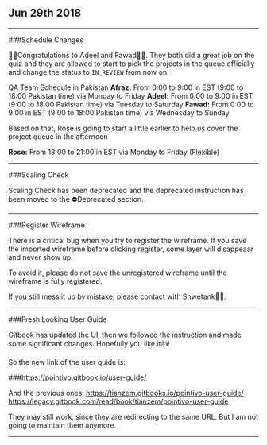 ## Jun 29th 2018

---

###Schedule Changes

🎉🎉Congratulations to Adeel and Fawad🎈🎈. They both did a great job on the quiz and they are allowed to start to pick the projects in the queue officially and change the status to `IN_REVIEW` from now on. 

QA Team Schedule in Pakistan
**Afraz:** From 0:00 to 9:00 in EST (9:00 to 18:00 Pakistan time) via Monday to Friday
**Adeel:** From 0:00 to 9:00 in EST (9:00 to 18:00 Pakistan time) via Tuesday to Saturday
**Fawad:** From 0:00 to 9:00 in EST (9:00 to 18:00 Pakistan time) via Wednesday to Sunday

Based on that, Rose is going to start a little earlier to help us cover the project queue in the afternoon

**Rose:** From 13:00 to 21:00 in EST via Monday to Friday (Flexible)

---

###Scaling Check

Scaling Check has been deprecated and the deprecated instruction has been moved to the ⛔Deprecated section.

---

###Register Wireframe

There is a critical bug when you try to register the wireframe. If you save the imported wireframe before clicking register, some layer will disappeaar and never show up.

To avoid it, please do not save the unregistered wireframe until the wireframe is fully registered.

If you still mess it up by mistake, please contact with Shwetank👨‍💻.

---

###Fresh Looking User Guide

Gitbook has updated the UI, then we followed the instruction and made some significant changes. 
Hopefully you like it👍!

So the new link of the user guide is:

###https://pointivo.gitbook.io/user-guide/

And the previous ones:
https://tianzem.gitbooks.io/pointivo-user-guide/
https://legacy.gitbook.com/read/book/tianzem/pointivo-user-guide

They may still work, since they are redirecting to the same URL. But I am not going to maintain them anymore.

---



